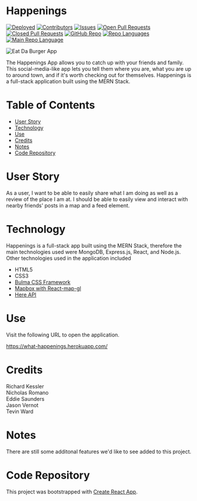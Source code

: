 # Happenings

[![Deployed](https://img.shields.io/website?down_color=lightgrey&down_message=Offline%20for%20Maintenance&style=for-the-badge&up_color=green&up_message=Online&url=https%3A%2F%2Fwhat-happenings.herokuapp.com%2F)](https://what-happenings.herokuapp.com/)
[![Contributors](https://img.shields.io/github/contributors/saunderseddie/happenings?color=yellow&style=plastic)](https://github.com/SaundersEddie/Happenings)
[![Issues](https://img.shields.io/github/issues/saunderseddie/happenings?color=red&style=plastic)](https://github.com/SaundersEddie/Happenings)
[![Open Pull Requests](https://img.shields.io/github/issues-pr-raw/saunderseddie/happenings?color=green&style=plastic)](https://github.com/SaundersEddie/Happenings)
[![Closed Pull Requests](https://img.shields.io/github/issues-pr-closed-raw/saunderseddie/happenings?color=orange&style=plastic)](https://github.com/SaundersEddie/Happenings)
[![GitHub Repo](https://img.shields.io/github/repo-size/SaundersEddie/Happenings?color=Green&style=plastic)](https://github.com/SaundersEddie/Happenings)
[![Repo Languages](https://img.shields.io/github/languages/count/SaundersEddie/Happenings?color=red&style=plastic)](https://github.com/SaundersEddie/Happenings)
[![Main Repo Language](https://img.shields.io/github/languages/top/SaundersEddie/Happenings?color=blueviolet&style=plastic)](https://github.com/SaundersEddie/Happenings)

![Eat Da Burger App](/public/Happenings.png)

The Happenings App allows you to catch up with your friends and family. This social-media-like app lets you tell them where you are, what you are up to around town, and if it's worth checking out for themselves. Happenings is a full-stack application built using the MERN Stack.

# Table of Contents

- [User Story](#User-Story)
- [Technology](#Technology)
- [Use](#Use)
- [Credits](#Credits)
- [Notes](#Notes)
- [Code Repository](#Code-Repository)

# User Story

As a user, I want to be able to easily share what I am doing as well as a review of the place I am at. I should be able to easily view and interact with nearby friends' posts in a map and a feed element.

# Technology

Happenings is a full-stack app built using the MERN Stack, therefore the main technologies used were MongoDB, Express.js, React, and Node.js. Other technologies used in the application included

- HTML5
- CSS3
- [Bulma CSS Framework](https://bulma.io/)
- [Mapbox with React-map-gl](https://github.com/visgl/react-map-gl)
- [Here API](https://developer.here.com/)

# Use

Visit the following URL to open the application.

https://what-happenings.herokuapp.com/

# Credits

Richard Kessler <br/>
Nicholas Romano <br/>
Eddie Saunders <br/>
Jason Vernot <br/>
Tevin Ward <br/>

# Notes

There are still some additonal features we'd like to see added to this project.

# Code Repository

This project was bootstrapped with [Create React App](https://github.com/facebook/create-react-app).
